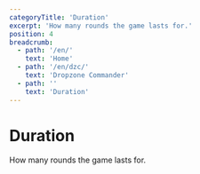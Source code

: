 ```yaml
---
categoryTitle: 'Duration'
excerpt: 'How many rounds the game lasts for.'
position: 4
breadcrumb:
  - path: '/en/'
    text: 'Home'
  - path: '/en/dzc/'
    text: 'Dropzone Commander'
  - path: ''
    text: 'Duration'
---
```


# Duration

How many rounds the game lasts for.
